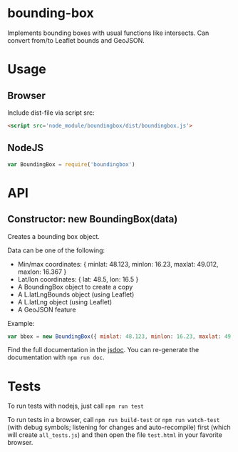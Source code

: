 # bounding-box
Implements bounding boxes with usual functions like intersects. Can convert from/to Leaflet bounds and GeoJSON.

# Usage
## Browser
Include dist-file via script src:
```html
<script src='node_module/boundingbox/dist/boundingbox.js'>
```

## NodeJS
```js
var BoundingBox = require('boundingbox')
```

# API
## Constructor: new BoundingBox(data)
Creates a bounding box object.

Data can be one of the following:
* Min/max coordinates: { minlat: 48.123, minlon: 16.23, maxlat: 49.012, maxlon: 16.367 }
* Lat/lon coordinates: { lat: 48.5, lon: 16.5 }
* A BoundingBox object to create a copy
* A L.latLngBounds object (using Leaflet)
* A L.latLng object (using Leaflet)
* A GeoJSON feature

Example:
```js
var bbox = new BoundingBox({ minlat: 48.123, minlon: 16.23, maxlat: 49.012, maxlon: 16.367 })
```

Find the full documentation in the [jsdoc](https://www.openstreetbrowser.org/docs/boundingbox/BoundingBox.html). You can re-generate the documentation with `npm run doc`.

# Tests
To run tests with nodejs, just call `npm run test`

To run tests in a browser, call `npm run build-test` or `npm run watch-test` (with debug symbols; listening for changes and auto-recompile) first (which will create `all_tests.js`) and then open the file `test.html` in your favorite browser.
